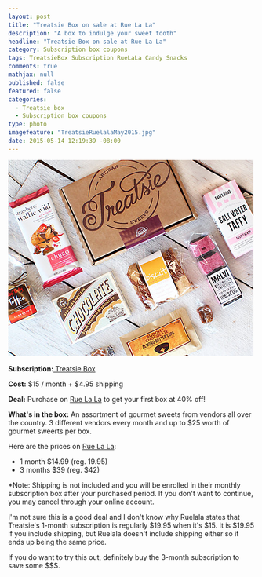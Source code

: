 ```yaml
---
layout: post
title: "Treatsie Box on sale at Rue La La"
description: "A box to indulge your sweet tooth"
headline: "Treatsie Box on sale at Rue La La"
category: Subscription box coupons
tags: TreatsieBox Subscription RueLaLa Candy Snacks
comments: true
mathjax: null
published: false
featured: false
categories: 
  - Treatsie box
  - Subscription box coupons
type: photo
imagefeature: "TreatsieRuelalaMay2015.jpg"
date: 2015-05-14 12:19:39 -08:00
---
```


![Treatsie Box Ruelala](/images/TreatsieRuelalaMay2015.jpg)
<p><b>Subscription:</b><a href="http://www.treatsie.com"> Treatsie Box</a></p>
<p><b>Cost:</b> $15 / month + $4.95 shipping</p>
<p><b>Deal:</b> Purchase on <a href="https://www.ruelala.com/invite/whatsupmailbox">Rue La La</a> to get your first box at 40% off!</p>
<p><b>What's in the box:</b> An assortment of gourmet sweets from vendors all over the country. 
3 different vendors every month and up to $25 worth of gourmet sweerts per box.</p>

<p>Here are the prices on <a href="https://www.ruelala.com/invite/whatsupmailbox">Rue La La</a>:
<ul>
<li>1 month $14.99 (reg. 19.95)</li>
<li>3 months $39 (reg. $42)</li>
</ul>

<p>*Note: Shipping is not included and you will be enrolled in their monthly subscription box after your purchased period. If you don't want to continue, you may cancel through your online account.</p>

<p>I'm not sure this is a good deal and I don't know why Ruelala states that Treatsie's 1-month subscription is regularly $19.95 when it's $15. It is $19.95 if you include shipping, but Ruelala doesn't include shipping either so it ends up being the same price.</p>

<p>If you do want to try this out, definitely buy the 3-month subscription to save some $$$.</p>
